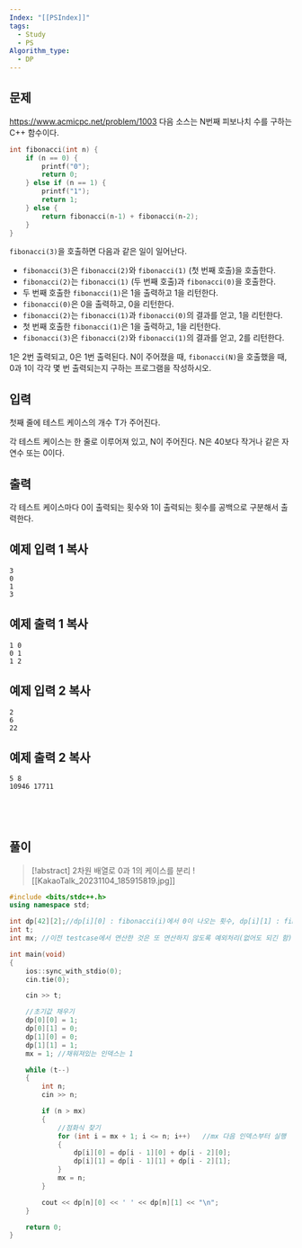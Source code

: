 ```yaml
---
Index: "[[PSIndex]]"
tags:
  - Study
  - PS
Algorithm_type:
  - DP
---
```


## 문제
https://www.acmicpc.net/problem/1003
다음 소스는 N번째 피보나치 수를 구하는 C++ 함수이다.

```cpp
int fibonacci(int n) {
    if (n == 0) {
        printf("0");
        return 0;
    } else if (n == 1) {
        printf("1");
        return 1;
    } else {
        return fibonacci(n‐1) + fibonacci(n‐2);
    }
}
```

`fibonacci(3)`을 호출하면 다음과 같은 일이 일어난다.

- `fibonacci(3)`은 `fibonacci(2)`와 `fibonacci(1)` (첫 번째 호출)을 호출한다.
- `fibonacci(2)`는 `fibonacci(1)` (두 번째 호출)과 `fibonacci(0)`을 호출한다.
- 두 번째 호출한 `fibonacci(1)`은 1을 출력하고 1을 리턴한다.
- `fibonacci(0)`은 0을 출력하고, 0을 리턴한다.
- `fibonacci(2)`는 `fibonacci(1)`과 `fibonacci(0)`의 결과를 얻고, 1을 리턴한다.
- 첫 번째 호출한 `fibonacci(1)`은 1을 출력하고, 1을 리턴한다.
- `fibonacci(3)`은 `fibonacci(2)`와 `fibonacci(1)`의 결과를 얻고, 2를 리턴한다.

1은 2번 출력되고, 0은 1번 출력된다. N이 주어졌을 때, `fibonacci(N)`을 호출했을 때, 0과 1이 각각 몇 번 출력되는지 구하는 프로그램을 작성하시오.

## 입력

첫째 줄에 테스트 케이스의 개수 T가 주어진다.

각 테스트 케이스는 한 줄로 이루어져 있고, N이 주어진다. N은 40보다 작거나 같은 자연수 또는 0이다.

## 출력

각 테스트 케이스마다 0이 출력되는 횟수와 1이 출력되는 횟수를 공백으로 구분해서 출력한다.

## 예제 입력 1 복사

```
3
0
1
3
```

## 예제 출력 1 복사

```
1 0
0 1
1 2
```

## 예제 입력 2 복사

```
2
6
22
```

## 예제 출력 2 복사

```
5 8
10946 17711
```
   
---
## 풀이
> [!abstract] 2차원 배열로 0과 1의 케이스를 분리
> ![[KakaoTalk_20231104_185915819.jpg]]
```cpp
#include <bits/stdc++.h>
using namespace std;

int dp[42][2];//dp[i][0] : fibonacci(i)에서 0이 나오는 횟수, dp[i][1] : fibonacci(i)에서 1이 나오는 횟수
int t;
int mx; //이전 testcase에서 연산한 것은 또 연산하지 않도록 예외처리(없어도 되긴 함)

int main(void) 
{
    ios::sync_with_stdio(0);
    cin.tie(0);

    cin >> t;

    //초기값 채우기
    dp[0][0] = 1;
    dp[0][1] = 0;
    dp[1][0] = 0;
    dp[1][1] = 1;
    mx = 1; //채워져있는 인덱스는 1

    while (t--)
    {
        int n;
        cin >> n;

        if (n > mx)
        {
            //점화식 찾기
            for (int i = mx + 1; i <= n; i++)   //mx 다음 인덱스부터 실행
            {
                dp[i][0] = dp[i - 1][0] + dp[i - 2][0];
                dp[i][1] = dp[i - 1][1] + dp[i - 2][1];
            }
			mx = n;
		}

        cout << dp[n][0] << ' ' << dp[n][1] << "\n";
    }

    return 0;
}
```